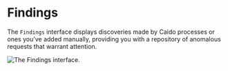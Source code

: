 # Findings

The `Findings` interface displays discoveries made by Caido processes or ones you’ve added manually, providing you with a repository of anomalous requests that warrant attention.

<img alt="The Findings interface." src="/_images/findings_interface.png" center>
